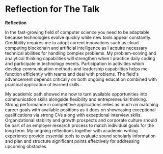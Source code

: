 # Reflection for The Talk 

**Reflection**  

In the fast-growing field of computer science you need to be adaptable because technologies evolve quickly while new tools appear constantly. Credibility requires me to adopt current innovations such as cloud computing blockchain and artificial intelligence as I acquire necessary technical abilities for handling complex problems. My problem-solving and analytical thinking capabilities will strengthen when I practice daily coding and participate in technology events. Participation in activities which develop communication methods and leadership capabilities helps me function efficiently with teams and deal with problems. The field's advancement depends critically on both ongoing education combined with practical application of learned skills.  

My academic path showed me how to turn available opportunities into communication skills alongside flexibility and entrepreneurial thinking. Strong performance in competitive applications relies as much on matching career goals with available positions as it does on showcasing exceptional qualifications via strong CVs along with exceptional interview skills. Organizational stability and growth prospects and corporate culture should be part of an employer research process to match individual goals for the long term. My ongoing reflections together with academic writing experience provide essential tools to evaluate sound scholarly information and plan and structure significant points effectively for addressing upcoming obstacles.
